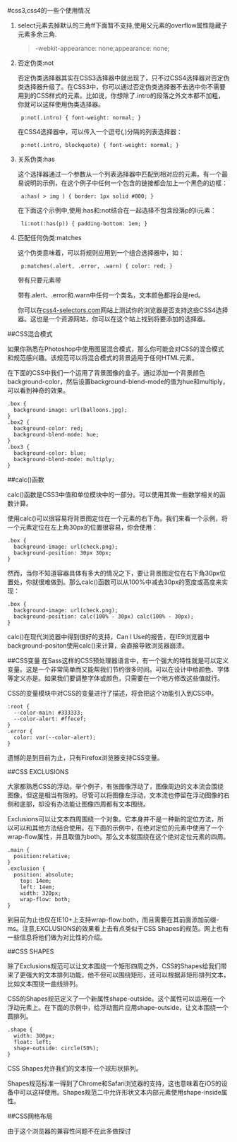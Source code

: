#css3,css4的一些个使用情况

1. select元素去掉默认的三角ff下面暂不支持,使用父元素的overflow属性隐藏子元素多余三角.

	>-webkit-appearance: none;appearance: none;
2. 否定伪类:not

	否定伪类选择器其实在CSS3选择器中就出现了，只不过CSS4选择器对否定伪类选择器升级了。在CSS3中，你可以通过否定伪类选择器不去选中你不需要用到的CSS样式的元素。比如说，你想除了.intro的段落之外文本都不加粗，你就可以这样使用伪类选择器。

		p:not(.intro) { font-weight: normal; }

	在CSS4选择器中，可以传入一个逗号(,)分隔的列表选择器：

		p:not(.intro, blockquote) { font-weight: normal; }

3. 关系伪类:has

	这个选择器通过一个参数从一个列表选择器中匹配到相对应的元素。有一个最易说明的示例，在这个例子中任何一个包含<img>的<a>链接都会加上一个黑色的边框：

		a:has( > img ) { border: 1px solid #000; }

	在下面这个示例中,使用:has和:not结合在一起选择不包含段落p的li元素：

		li:not(:has(p)) { padding-bottom: 1em; }
4. 匹配任何伪类:matches

	这个伪类意味着，可以将规则应用到一个组合选择器中，如：

		p:matches(.alert, .error, .warn) { color: red; }

	带有只要元素带<p>带有.alert、.error和.warn中任何一个类名，文本颜色都将会是red。

	你可以在[css4-selectors.com]('css4-selectors.com')网站上测试你的浏览器是否支持这些CSS4选择器。这也是一个资源网站，你可以在这个站上找到将要添加的选择器。

##CSS混合模式

如果你熟悉在Photoshop中使用图层混合模式，那么你可能会对CSS的混合模式和规范感兴趣。该规范可以将混合模式的背景适用于任何HTML元素。

在下面的CSS中我们一个运用了背景图像的盒子。通过添加一个背景颜色background-color，然后设置background-blend-mode的值为hue和multiply，可以看到神奇的效果。

	.box {
	  background-image: url(balloons.jpg);
	}
	.box2 {
	  background-color: red;
	  background-blend-mode: hue;
	}
	.box3 {
	  background-color: blue;
	  background-blend-mode: multiply;
	}

##calc()函数

calc()函数是CSS3中值和单位模块中的一部分。可以使用其做一些数学相关的函数计算。

使用calc()可以很容易将背景图定位在一个元素的右下角。我们来看一个示例，将一个元素定位在左上角30px的位置很容易，你会使用：

	.box {
	  background-image: url(check.png);
	  background-position: 30px 30px;
	}

然而，当你不知道容器具体有多大的情况之下，要让背景图定位在右下角30px位置处，你就很难做到。那么calc()函数可以从100%中减去30px的宽度或高度来实现：

	.box {
	  background-image: url(check.png);
	  background-position: calc(100% - 30px) calc(100% - 30px);
	}

calc()在现代浏览器中得到很好的支持，Can I Use的报告，在IE9浏览器中background-positon使用calc()来计算，会直接导致浏览器崩溃。

##CSS变量
在Sass这样的CSS预处理器语言中，有一个强大的特性就是可以定义变量。这是一个非常简单而又能帮我们节约很多时间。可以在设计中给颜色、字体等定义亦是。如果我们要调整字体或颜色，只需要在一个地方修改这些值就行。

CSS的变量模块中对CSS的变量进行了描述，将会把这个功能引入到CSS中。

	:root {
	  --color-main: #333333;
	  --color-alert: #ffecef;
	}
	.error {
	  color: var(--color-alert);
	}

遗憾的是到目前为止，只有Firefox浏览器支持CSS变量。

##CSS EXCLUSIONS

大家都熟悉CSS的浮动。举个例子，有张图像浮动了，图像周边的文本流会围绕图像，但这是相当有限的。尽管可以将图像左浮动，文本流也停留在浮动图像的右侧和底部，却没有办法能让图像四周都有文本围绕。

Exclusions可以让文本四周围绕一个对象。它本身并不是一种新的定位方法，所以可以和其他方法结合使用。在下面的示例中，在绝对定位的元素中使用了一个wrap-flow属性，并且取值为both。那么文本就围绕在这个绝对定位元素的四周。

	.main {
	  position:relative;
	}
	.exclusion {
	  position: absolute;
	    top: 14em;
	    left: 14em;
	    width: 320px;
	    wrap-flow: both;
	}

到目前为止也仅在IE10+上支持wrap-flow:both，而且需要在其前面添加前缀-ms。注意,EXCLUSIONS的效果看上去有点类似于CSS Shapes的规范。网上也有一些信息将他们做为对比性的介绍。

##CSS SHAPES

除了Exclusions规范可以让文本围绕一个矩形四周之外，CSS的Shapes给我们带来了更强大的文本排列功能，他不但可以围绕矩形，还可以根据非矩形排列文本，比如文本围绕一曲线排列。

CSS的Shapes规范定义了一个新属性shape-outside。这个属性可以运用在一个浮动元素上。在下面的示例中，给浮动图片应用shape-outside，让文本围绕一个圆排列。

	.shape {
	  width: 300px;
	  float: left;
	  shape-outside: circle(50%);
	}

CSS Shapes允许我们的文本按一个球形状排列。

Shapes规范标准一得到了Chrome和Safari浏览器的支持，这也意味着在iOS的设备中可以这样使用。Shapes规范二中允许形状文本内部元素使用shape-inside属性。

##CSS网格布局

由于这个浏览器的兼容性问题不在此多做探讨









